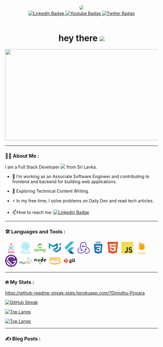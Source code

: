 <div id="header" align="center">
  <img src="https://dimuthu-pinsara.vercel.app/_next/image?url=%2Fdimuthu.png&w=128&q=75" style="border-radius:100%;" width="100"/>
</div>

<div id="badges" align="center">
  <a href="https://www.linkedin.com/in/dimuthu-pinsara-2a8612262/">
    <img src="https://img.shields.io/badge/LinkedIn-blue?style=for-the-badge&logo=linkedin&logoColor=white" alt="LinkedIn Badge"/>
  </a>
  <a href="your-youtube-URL">
    <img src="https://img.shields.io/badge/YouTube-red?style=for-the-badge&logo=youtube&logoColor=white" alt="Youtube Badge"/>
  </a>
  <a href="https://medium.com/@dimuthupinsara" bgcolor="white">
    <img src="https://dimuthu-pinsara.vercel.app/images/medium.svg" bgcolor="white" alt="Twitter Badge"/>
  </a>
</div>

<div id="badges" align="center">
  <img src="https://komarev.com/ghpvc/?username=Dimuthu-Pinsara&style=flat-square&color=blue" alt=""/>
</div>

<h1 align="center">
  hey there
  <img src="https://media.giphy.com/media/hvRJCLFzcasrR4ia7z/giphy.gif" width="30px"/>
</h1>

<div align="center">
  <img src="https://media.giphy.com/media/dWesBcTLavkZuG35MI/giphy.gif" width="600" height="300"/>
</div>

---

### :man_technologist: About Me :
I am a Full Stack Developer <img src="https://media.giphy.com/media/WUlplcMpOCEmTGBtBW/giphy.gif" width="30"> from Sri Lanka.

- :telescope: I’m working as an Associate Software Engineer and contributing to frontend and backend for building web applications.

- :seedling: Exploring Technical Content Writing.

- :zap: In my free time, I solve problems on Daily Dev and read tech articles.

- :mailbox:How to reach me: [![Linkedin Badge](https://img.shields.io/badge/-pinsara-blue?style=flat&logo=Linkedin&logoColor=white)](https://www.linkedin.com/in/dimuthu-pinsara-2a8612262/)

---

### :hammer_and_wrench: Languages and Tools :

<div>
  <img src="https://github.com/devicons/devicon/blob/master/icons/java/java-original-wordmark.svg" title="Java" alt="Java" width="40" height="40"/>&nbsp;
  <img src="https://github.com/devicons/devicon/blob/master/icons/react/react-original-wordmark.svg" title="React" alt="React" width="40" height="40"/>&nbsp;
  <img src="https://github.com/devicons/devicon/blob/master/icons/spring/spring-original-wordmark.svg" title="Spring" alt="Spring" width="40" height="40"/>&nbsp;
  <img src="https://github.com/devicons/devicon/blob/master/icons/materialui/materialui-original.svg" title="Material UI" alt="Material UI" width="40" height="40"/>&nbsp;
  <img src="https://github.com/devicons/devicon/blob/master/icons/flutter/flutter-original.svg" title="Flutter" alt="Flutter" width="40" height="40"/>&nbsp;
  <img src="https://github.com/devicons/devicon/blob/master/icons/redux/redux-original.svg" title="Redux" alt="Redux " width="40" height="40"/>&nbsp;
  <img src="https://github.com/devicons/devicon/blob/master/icons/css3/css3-plain-wordmark.svg"  title="CSS3" alt="CSS" width="40" height="40"/>&nbsp;
  <img src="https://github.com/devicons/devicon/blob/master/icons/html5/html5-original.svg" title="HTML5" alt="HTML" width="40" height="40"/>&nbsp;
  <img src="https://github.com/devicons/devicon/blob/master/icons/javascript/javascript-original.svg" title="JavaScript" alt="JavaScript" width="40" height="40"/>&nbsp;
  <img src="https://github.com/devicons/devicon/blob/master/icons/firebase/firebase-plain-wordmark.svg" title="Firebase" alt="Firebase" width="40" height="40"/>&nbsp;
  <img src="https://github.com/devicons/devicon/blob/master/icons/gatsby/gatsby-original.svg" title="Gatsby"  alt="Gatsby" width="40" height="40"/>&nbsp;
  <img src="https://github.com/devicons/devicon/blob/master/icons/mysql/mysql-original-wordmark.svg" title="MySQL"  alt="MySQL" width="40" height="40"/>&nbsp;
  <img src="https://github.com/devicons/devicon/blob/master/icons/nodejs/nodejs-original-wordmark.svg" title="NodeJS" alt="NodeJS" width="40" height="40"/>&nbsp;
  <img src="https://github.com/devicons/devicon/blob/master/icons/amazonwebservices/amazonwebservices-plain-wordmark.svg" title="AWS" alt="AWS" width="40" height="40"/>&nbsp;
  <img src="https://github.com/devicons/devicon/blob/master/icons/git/git-original-wordmark.svg" title="Git" **alt="Git" width="40" height="40"/>
</div>

---

### :fire: My Stats :
https://github-readme-streak-stats.herokuapp.com/?Dimuthu-Pinsara

[![GitHub Streak](http://github-readme-streak-stats.herokuapp.com?user=Dimuthu-Pinsara&theme=dark&background=000000)](https://git.io/streak-stats)

[![Top Langs](https://github-readme-stats.vercel.app/api/top-langs/?username=Dimuthu-Pinsara)](https://github.com/anuraghazra/github-readme-stats)

[![Top Langs](https://github-readme-stats.vercel.app/api/top-langs/?username=Dimuthu-Pinsara&layout=compact&theme=vision-friendly-dark)](https://github.com/anuraghazra/github-readme-stats)

---

### :writing_hand: Blog Posts :

